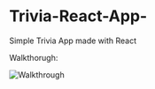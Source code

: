 # Trivia-React-App-
Simple Trivia App made with React

Walkthorugh:

<img src="TriviaWalkthrough.gif" alt="Walkthrough"/>
